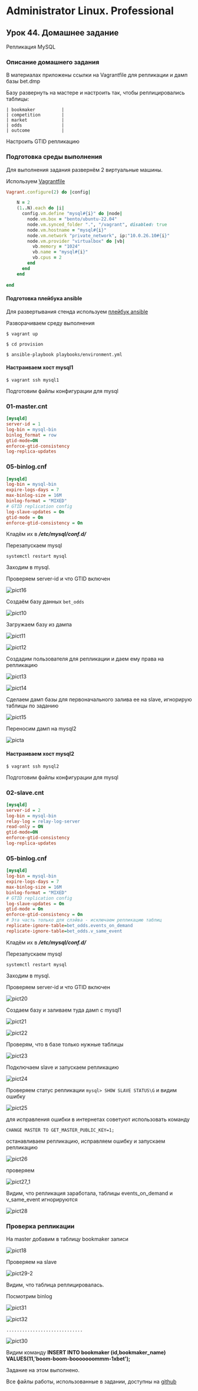 # Administrator Linux. Professional

## Урок 44. Домашнее задание

Репликация MySQL

### Описание домашнего задания

В материалах приложены ссылки на Vagrantfile для репликации и дамп базы bet.dmp

Базу развернуть на мастере и настроить так, чтобы реплицировались таблицы:

```text
| bookmaker          |
| competition        |
| market             |
| odds               |
| outcome            |
```

Настроить GTID репликацию

### Подготовка среды выполнения

Для выполнения задания развернём 2 виртуальныe машины.

Используем [Vagrantfile](https://github.com/anashoff/otus/blob/master/lesson44/Vagrantfile)

```ruby
Vagrant.configure(2) do |config|

    N = 2
    (1..N).each do |i|
      config.vm.define "mysql#{i}" do |node|
        node.vm.box = "bento/ubuntu-22.04"
        node.vm.synced_folder ".", "/vagrant", disabled: true
        node.vm.hostname = "mysql#{i}"
        node.vm.network "private_network", ip:"10.0.26.10#{i}"
        node.vm.provider "virtualbox" do |vb|
          vb.memory = "1024"
          vb.name = "mysql#{i}"
          vb.cpus = 2
        end
      end
    end
 
end
```

#### Подготовка плейбука ansible

Для развертывания стенда используем [плейбук ansible](https://github.com/anashoff/otus/blob/master/lesson44/provision/playbooks/environment.yml)

Разворачиваем среду выполнения

```$ vagrant up```

```$ cd provision```

```$ ansible-playbook playbooks/environment.yml```


#### Настраиваем хост mysql1


```$ vagrant ssh mysql1```

Подготовим файлы конфигурации для mysql

### 01-master.cnt

```ini
[mysqld]
server-id = 1
log-bin = mysql-bin
binlog_format = row
gtid-mode=ON
enforce-gtid-consistency
log-replica-updates
```

### 05-binlog.cnf

```ini
[mysqld]
log-bin = mysql-bin
expire-logs-days = 7
max-binlog-size = 16M
binlog-format = "MIXED"
# GTID replication config
log-slave-updates = On
gtid-mode = On
enforce-gtid-consistency = On
```

Кладём их в ***/etc/mysql/conf.d/***

Перезапускаем mysql 

```systemctl restart mysql```


Заходим в mysql.

Проверяем server-id и что GTID включен

![pict16](pict/16.png)

Создаём базу данных ```bet_odds```

![pict10](pict/10.png)

Загружаем базу из дампа

![pict11](pict/11.png)

![pict12](pict/12.png)

Создадим пользователя для репликации и даем ему права на репликацию

![pict13](pict/13.png)

![pict14](pict/14.png)

Сделаем дамп базы для первоначального залива ее на slave, игнорирую таблицы по заданию

![pict15](pict/15.png)

Переносим дамп на mysql2

![picta](pict/a.png)


#### Настраиваем хост mysql2


```$ vagrant ssh mysql2```

Подготовим файлы конфигурации для mysql

### 02-slave.cnt

```ini
[mysqld]
server-id = 2
log-bin = mysql-bin
relay-log = relay-log-server
read-only = ON
gtid-mode=ON
enforce-gtid-consistency
log-replica-updates
```

### 05-binlog.cnf

```ini
[mysqld]
log-bin = mysql-bin
expire-logs-days = 7
max-binlog-size = 16M
binlog-format = "MIXED"
# GTID replication config
log-slave-updates = On
gtid-mode = On
enforce-gtid-consistency = On
# Эта часть только для слэйва - исключаем репликацию таблиц
replicate-ignore-table=bet_odds.events_on_demand
replicate-ignore-table=bet_odds.v_same_event
```

Кладём их в ***/etc/mysql/conf.d/***

Перезапускаем mysql 

```systemctl restart mysql```

Заходим в mysql.

Проверяем server-id и что GTID включен

![pict20](pict/20.png)

Создаем базу и заливаем туда дамп с mysql1

![pict21](pict/21.png)

![pict22](pict/22.png)

Проверям, что в базе только нужные таблицы

![pict23](pict/23.png)

Подключаем slave и запускаем репликацию

![pict24](pict/24.png)

Проверяем статус репликации ```mysql> SHOW SLAVE STATUS\G``` и видим ошибку

![pict25](pict/25.png)

для исправления ошибки в интернетах советуют использовать команду

```CHANGE MASTER TO GET_MASTER_PUBLIC_KEY=1;```

останавливаем репликацию, исправляем ошибку и запускаем репликацию

![pict26](pict/26.png)

проверяем 

![pict27_1](pict/27_1.png)

Видим, что репликация заработала, таблицы events_on_demand  и v_same_event игнорируются

![pict28](pict/28.png)

### Проверка репликации

На master добавим в таблицу bookmaker записи

![pict18](pict/18.png)

Проверяем на slave

![pict29-2](pict/29-2.png)

Видим, что таблица реплицировалась.

Посмотрим binlog


![pict31](pict/31.png)

![pict32](pict/32.png)

```text
.............................
```

![pict30](pict/30.png)

Видим команду **INSERT INTO bookmaker (id,bookmaker_name) VALUES(11,'boom-boom-booooooommm-1xbet');**

Задание на этом выполнено.

Все файлы работы, использованные в задании, доступны на [github](https://github.com/anashoff/otus/blob/master/lesson44)
